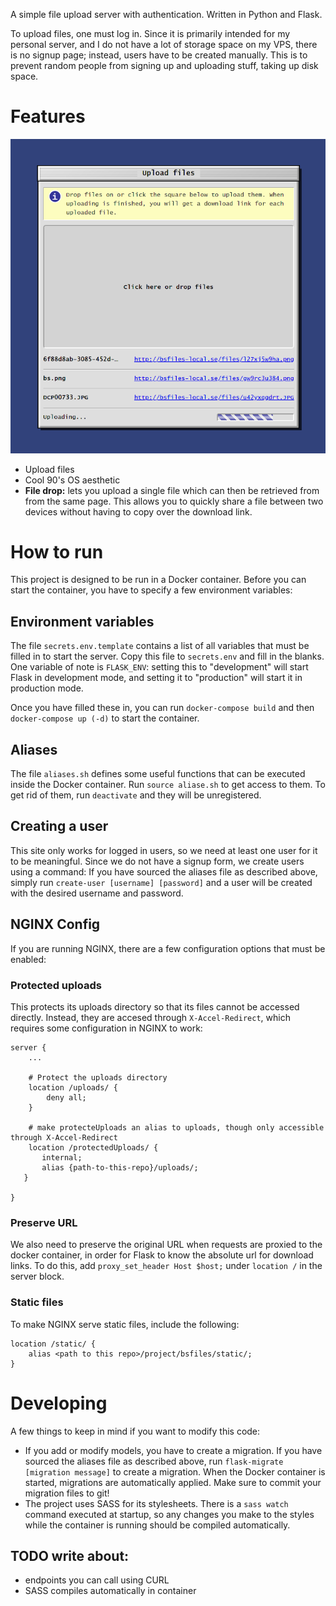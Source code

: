A simple file upload server with authentication. Written in Python and Flask.

To upload files, one must log in. Since it is primarily intended for my personal server,
and I do not have a lot of storage space on my VPS, there is no signup page;
instead, users have to be created manually. This is to prevent random people
from signing up and uploading stuff, taking up disk space.

# Features

![Screenshot of bsfiles in action](screenshot.png)

* Upload files
* Cool 90's OS aesthetic
* **File drop:** lets you upload a single file which can then be retrieved from
  from the same page. This allows you to quickly share a file between two devices
  without having to copy over the download link.

# How to run

This project is designed to be run in a Docker container. Before you can start
the container, you have to specify a few environment variables:

## Environment variables

The file `secrets.env.template` contains a list of all variables that must be
filled in to start the server. Copy this file to `secrets.env` and fill in the
blanks. One variable of note is `FLASK_ENV`: setting this to "development" will
start Flask in development mode, and setting it to "production" will start it in
production mode.

Once you have filled these in, you can run `docker-compose build` and then
`docker-compose up (-d)` to start the container.

## Aliases

The file `aliases.sh` defines some useful functions that can be executed inside
the Docker container. Run `source aliase.sh` to get access to them. To get rid
of them, run `deactivate` and they will be unregistered.

## Creating a user

This site only works for logged in users, so we need at least one user for it to
be meaningful. Since we do not have a signup form, we create users using a
command: If you have sourced the aliases file as described above, simply run
`create-user [username] [password]` and a user will be created with the desired
username and password.

## NGINX Config

If you are running NGINX, there are a few configuration options that must be
enabled:

### Protected uploads

This protects its uploads directory so that its files cannot be accessed
directly. Instead, they are accesed through `X-Accel-Redirect`, which requires
some configuration in NGINX to work:

```
server {
    ...

    # Protect the uploads directory
    location /uploads/ {
        deny all;
    }

    # make protecteUploads an alias to uploads, though only accessible through X-Accel-Redirect
    location /protectedUploads/ {
       internal;
       alias {path-to-this-repo}/uploads/;
   }

}

```

### Preserve URL

We also need to preserve the original URL when requests are proxied to the
docker container, in order for Flask to know the absolute url for download
links. To do this, add `proxy_set_header Host $host;` under `location /` in the
server block.

### Static files

To make NGINX serve static files, include the following:

```
location /static/ {
    alias <path to this repo>/project/bsfiles/static/;
}

```

# Developing

A few things to keep in mind if you want to modify this code:

* If you add or modify models, you have to create a migration. If you have
  sourced the aliases file as described above, run `flask-migrate [migration
  message]` to create a migration. When the Docker container is started,
  migrations are automatically applied. Make sure to commit your migration files
  to git!
* The project uses SASS for its stylesheets. There is a `sass watch` command
  executed at startup, so any changes you make to the styles while the container
  is running should be compiled automatically.


## TODO write about:

* endpoints you can call using CURL
* SASS compiles automatically in container
